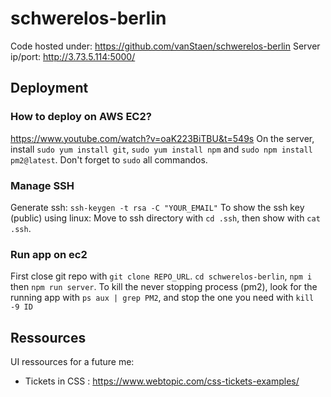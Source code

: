 # schwerelos-berlin

Code hosted under: https://github.com/vanStaen/schwerelos-berlin
Server ip/port: http://3.73.5.114:5000/


## Deployment
### How to deploy on AWS EC2?

https://www.youtube.com/watch?v=oaK223BiTBU&t=549s
On the server, install `sudo yum install git`, `sudo yum install npm` and `sudo npm install pm2@latest`. Don't forget to `sudo` all commandos.

### Manage SSH

Generate ssh: `ssh-keygen -t rsa -C "YOUR_EMAIL"`
To show the ssh key (public) using linux: Move to ssh directory with `cd .ssh`, then show with `cat .ssh`.

### Run app on ec2

First close git repo with `git clone REPO_URL`.
`cd schwerelos-berlin`, `npm i` then `npm run server`.
To kill the never stopping process (pm2), look for the running app with `ps aux | grep PM2`, and stop the one you need with `kill -9 ID`


## Ressources
UI ressources for a future me:
- Tickets in CSS : https://www.webtopic.com/css-tickets-examples/